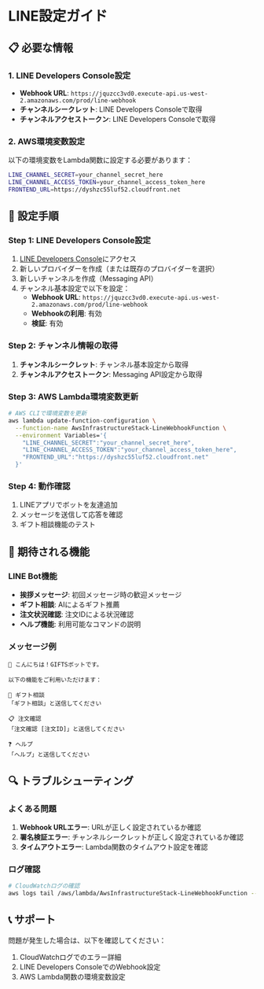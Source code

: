 # LINE設定ガイド

## 📋 必要な情報

### 1. LINE Developers Console設定
- **Webhook URL**: `https://jquzcc3vd0.execute-api.us-west-2.amazonaws.com/prod/line-webhook`
- **チャンネルシークレット**: LINE Developers Consoleで取得
- **チャンネルアクセストークン**: LINE Developers Consoleで取得

### 2. AWS環境変数設定
以下の環境変数をLambda関数に設定する必要があります：

```bash
LINE_CHANNEL_SECRET=your_channel_secret_here
LINE_CHANNEL_ACCESS_TOKEN=your_channel_access_token_here
FRONTEND_URL=https://dyshzc55luf52.cloudfront.net
```

## 🔧 設定手順

### Step 1: LINE Developers Console設定
1. [LINE Developers Console](https://developers.line.biz/)にアクセス
2. 新しいプロバイダーを作成（または既存のプロバイダーを選択）
3. 新しいチャンネルを作成（Messaging API）
4. チャンネル基本設定で以下を設定：
   - **Webhook URL**: `https://jquzcc3vd0.execute-api.us-west-2.amazonaws.com/prod/line-webhook`
   - **Webhookの利用**: 有効
   - **検証**: 有効

### Step 2: チャンネル情報の取得
1. **チャンネルシークレット**: チャンネル基本設定から取得
2. **チャンネルアクセストークン**: Messaging API設定から取得

### Step 3: AWS Lambda環境変数更新
```bash
# AWS CLIで環境変数を更新
aws lambda update-function-configuration \
  --function-name AwsInfrastructureStack-LineWebhookFunction \
  --environment Variables='{
    "LINE_CHANNEL_SECRET":"your_channel_secret_here",
    "LINE_CHANNEL_ACCESS_TOKEN":"your_channel_access_token_here",
    "FRONTEND_URL":"https://dyshzc55luf52.cloudfront.net"
  }'
```

### Step 4: 動作確認
1. LINEアプリでボットを友達追加
2. メッセージを送信して応答を確認
3. ギフト相談機能のテスト

## 🎯 期待される機能

### LINE Bot機能
- **挨拶メッセージ**: 初回メッセージ時の歓迎メッセージ
- **ギフト相談**: AIによるギフト推薦
- **注文状況確認**: 注文IDによる状況確認
- **ヘルプ機能**: 利用可能なコマンドの説明

### メッセージ例
```
👋 こんにちは！GIFTSボットです。

以下の機能をご利用いただけます：

🎁 ギフト相談
「ギフト相談」と送信してください

📋 注文確認
「注文確認 [注文ID]」と送信してください

❓ ヘルプ
「ヘルプ」と送信してください
```

## 🔍 トラブルシューティング

### よくある問題
1. **Webhook URLエラー**: URLが正しく設定されているか確認
2. **署名検証エラー**: チャンネルシークレットが正しく設定されているか確認
3. **タイムアウトエラー**: Lambda関数のタイムアウト設定を確認

### ログ確認
```bash
# CloudWatchログの確認
aws logs tail /aws/lambda/AwsInfrastructureStack-LineWebhookFunction --follow
```

## 📞 サポート

問題が発生した場合は、以下を確認してください：
1. CloudWatchログでのエラー詳細
2. LINE Developers ConsoleでのWebhook設定
3. AWS Lambda関数の環境変数設定 